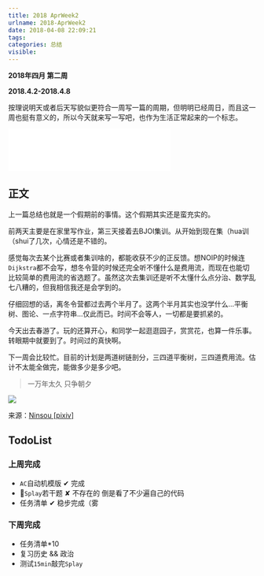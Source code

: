 ```yaml
---
title: 2018 AprWeek2
urlname: 2018-AprWeek2
date: 2018-04-08 22:09:21
tags:
categories: 总结
visible:
---
```


**2018年四月 第二周**

**2018.4.2-2018.4.8**
<!-- more -->


按理说明天或者后天写貌似更符合一周写一篇的周期，但明明已经周日，而且这一周也挺有意义的，所以今天就来写一写吧，也作为生活正常起来的一个标志。

<iframe frameborder="no" border="0" marginwidth="0" marginheight="0" width=330 height=86 src="//music.163.com/outchain/player?type=2&id=512616771&auto=0&height=66"></iframe>

## 正文

上一篇总结也就是一个假期前的事情。这个假期其实还是蛮充实的。

前两天主要是在家里写作业，第三天接着去BJOI集训。从开始到现在集（hua训（shui了几次，心情还是不错的。

感觉每次去某个比赛或者集训啥的，都能收获不少的正反馈。想NOIP的时候连`Dijkstra`都不会写，想冬令营的时候还完全听不懂什么是费用流，而现在也能切比较简单的费用流的省选题了。虽然这次去集训还是听不太懂什么点分治、数学乱七八糟的，但我相信我还是会学到的。

仔细回想的话，离冬令营都过去两个半月了。这两个半月其实也没学什么...平衡树、图论、一点字符串...仅此而已。时间不会等人，一切都是要抓紧的。

今天出去春游了。玩的还算开心，和同学一起逛逛园子，赏赏花，也算一件乐事。转眼期中就要到了。时间过的真快啊。

下一周会比较忙。目前的计划是两道树链剖分，三四道平衡树，三四道费用流。估计不太能全做完，能做多少是多少吧。

> 一万年太久 只争朝夕

![](title.jpg)

来源：[Ninsou [pixiv]](https://www.pixiv.net/member_illust.php?mode=medium&illust_id=56028801)

## TodoList

### 上周完成

+ `AC`自动机模版 ✔ 完成
+ `Splay`若干题 ✘ 不存在的 倒是看了不少遍自己的代码
+ 任务清单 ✔ 稳步完成（雾

### 下周完成

+ 任务清单*10
+ 复习历史 && 政治
+ 测试`15min`敲完`Splay`
